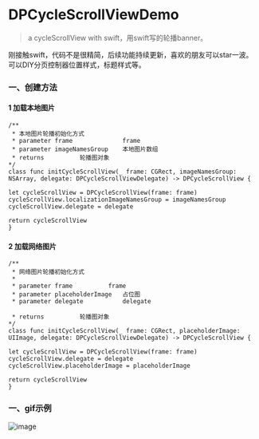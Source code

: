 # DPCycleScrollViewDemo

>a cycleScrollView with swift，用swift写的轮播banner。


刚接触swift，代码不是很精简，后续功能持续更新，喜欢的朋友可以star一波。
可以DIY分页控制器位置样式，标题样式等。

### 一、创建方法

#### 1 加载本地图片
    
```objc
/**
 * 本地图片轮播初始化方式
 * parameter frame           	frame
 * parameter imageNamesGroup 	本地图片数组
 * returns 			轮播图对象
*/
class func initCycleScrollView(_ frame: CGRect, imageNamesGroup: NSArray, delegate: DPCycleScrollViewDelegate) -> DPCycleScrollView {

let cycleScrollView = DPCycleScrollView(frame: frame)
cycleScrollView.localizationImageNamesGroup = imageNamesGroup
cycleScrollView.delegate = delegate

return cycleScrollView
}
```
#### 2 加载网络图片
```objc
/**
 * 网络图片轮播初始化方式
 * 
 * parameter frame   		frame
 * parameter placeholderImage	占位图
 * parameter delegate       	delegate
	
 * returns			轮播图对象
*/
class func initCycleScrollView(_ frame: CGRect, placeholderImage: UIImage, delegate: DPCycleScrollViewDelegate) -> DPCycleScrollView {

let cycleScrollView = DPCycleScrollView(frame: frame)
cycleScrollView.delegate = delegate
cycleScrollView.placeholderImage = placeholderImage

return cycleScrollView
}
```
### 一、gif示例

![image](https://github.com/Deyupy/DPCycleScrollViewDemo/blob/master/DPCycleScrollViewDemo/Resource/screen.gif?raw=true)
